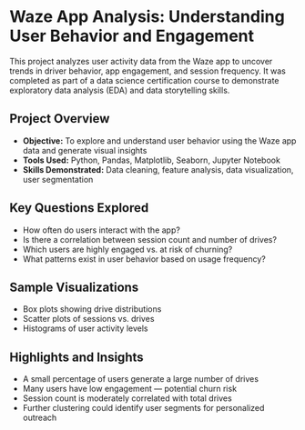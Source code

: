 # Waze App Analysis: Understanding User Behavior and Engagement

This project analyzes user activity data from the Waze app to uncover trends in driver behavior, app engagement, and session frequency. It was completed as part of a data science certification course to demonstrate exploratory data analysis (EDA) and data storytelling skills.

## Project Overview

- **Objective:** To explore and understand user behavior using the Waze app data and generate visual insights  
- **Tools Used:** Python, Pandas, Matplotlib, Seaborn, Jupyter Notebook  
- **Skills Demonstrated:** Data cleaning, feature analysis, data visualization, user segmentation

## Key Questions Explored

- How often do users interact with the app?
- Is there a correlation between session count and number of drives?
- Which users are highly engaged vs. at risk of churning?
- What patterns exist in user behavior based on usage frequency?

## Sample Visualizations

- Box plots showing drive distributions
- Scatter plots of sessions vs. drives
- Histograms of user activity levels

## Highlights and Insights

- A small percentage of users generate a large number of drives
- Many users have low engagement — potential churn risk
- Session count is moderately correlated with total drives
- Further clustering could identify user segments for personalized outreach



